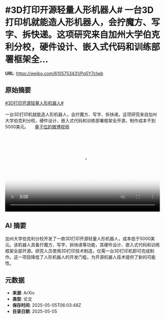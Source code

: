 # #3D打印开源轻量人形机器人# 一台3D打印机就能造人形机器人，会拧魔方、写字、拆快递。这项研究来自加州大学伯克利分校，硬件设计、嵌入式代码和训练部署框架全...

**URL**: https://weibo.com/6105753431/Pq5Y7cIwb

## 原始摘要

<a href="https://m.weibo.cn/search?containerid=231522type%3D1%26t%3D10%26q%3D%233D%E6%89%93%E5%8D%B0%E5%BC%80%E6%BA%90%E8%BD%BB%E9%87%8F%E4%BA%BA%E5%BD%A2%E6%9C%BA%E5%99%A8%E4%BA%BA%23&amp;extparam=%233D%E6%89%93%E5%8D%B0%E5%BC%80%E6%BA%90%E8%BD%BB%E9%87%8F%E4%BA%BA%E5%BD%A2%E6%9C%BA%E5%99%A8%E4%BA%BA%23" data-hide=""><span class="surl-text">#3D打印开源轻量人形机器人#</span></a> <br><br>一台3D打印机就能造人形机器人，会拧魔方、写字、拆快递。这项研究来自加州大学伯克利分校，硬件设计、嵌入式代码和训练部署框架全开源，制作成本不到5000美元。 <a href="https://video.weibo.com/show?fid=1034:5160817977393218" data-hide=""><span class="url-icon"><img style="width: 1rem;height: 1rem" src="https://h5.sinaimg.cn/upload/2015/09/25/3/timeline_card_small_video_default.png" referrerpolicy="no-referrer"></span><span class="surl-text">量子位的微博视频</span></a> <br clear="both"><div style="clear: both"></div><video controls="controls" poster="https://tvax1.sinaimg.cn/orj480/006Fd7o3gy1i0xt1x0crhj30u01401kx.jpg" style="width: 100%"><source src="https://f.video.weibocdn.com/o0/DemUnDMblx08nR0xz3Xy01041200sVJ20E010.mp4?label=mp4_720p&amp;template=720x1280.24.0&amp;ori=0&amp;ps=1CwnkDw1GXwCQx&amp;Expires=1746428540&amp;ssig=pZXOvvuDzt&amp;KID=unistore,video"><source src="https://f.video.weibocdn.com/o0/tObyLk88lx08nR0wBIAM01041200hDJb0E010.mp4?label=mp4_hd&amp;template=540x960.24.0&amp;ori=0&amp;ps=1CwnkDw1GXwCQx&amp;Expires=1746428540&amp;ssig=2OOiE0k0cU&amp;KID=unistore,video"><source src="https://f.video.weibocdn.com/o0/n64U2U5ylx08nR0whMpy010412009eGL0E010.mp4?label=mp4_ld&amp;template=360x640.24.0&amp;ori=0&amp;ps=1CwnkDw1GXwCQx&amp;Expires=1746428540&amp;ssig=lYNYxhfIZt&amp;KID=unistore,video"><p>视频无法显示，请前往<a href="https://video.weibo.com/show?fid=1034%3A5160817977393218" target="_blank" rel="noopener noreferrer">微博视频</a>观看。</p></video>

## AI 摘要

加州大学伯克利分校开发了一款3D打印开源轻量人形机器人，成本低于5000美元。该机器人具备拧魔方、写字、拆快递等功能，其硬件设计、嵌入式代码和训练框架全部开源。研究人员使用3D打印技术制造，仅需一台3D打印机即可完成制作。这一项目降低了人形机器人的开发门槛，为开源机器人技术提供了新的可能性。

## 元数据

- **来源**: ArXiv
- **类型**: 论文
- **保存时间**: 2025-05-05T06:03:48Z
- **目录日期**: 2025-05-05
